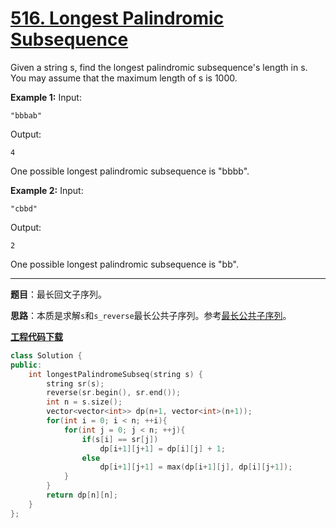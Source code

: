 # [516. Longest Palindromic Subsequence](https://leetcode.com/problems/longest-palindromic-subsequence/)

Given a string s, find the longest palindromic subsequence's length in s. You may assume that the maximum length of s is 1000.

**Example 1:**
Input:

```
"bbbab"
```

Output:

```
4
```

One possible longest palindromic subsequence is "bbbb".



**Example 2:**
Input:

```
"cbbd"
```

Output:

```
2
```

One possible longest palindromic subsequence is "bb".

-----

**题目**：最长回文子序列。

**思路**：本质是求解`s`和`s_reverse`最长公共子序列。参考[最长公共子序列](https://blog.csdn.net/grllery/article/details/88357373)。

[**工程代码下载**](https://github.com/shenkh/leetcode)

```cpp
class Solution {
public:
    int longestPalindromeSubseq(string s) {
        string sr(s);
        reverse(sr.begin(), sr.end());
        int n = s.size();
        vector<vector<int>> dp(n+1, vector<int>(n+1));
        for(int i = 0; i < n; ++i){
            for(int j = 0; j < n; ++j){
                if(s[i] == sr[j])
                    dp[i+1][j+1] = dp[i][j] + 1;
                else
                    dp[i+1][j+1] = max(dp[i+1][j], dp[i][j+1]);
            }
        }
        return dp[n][n];
    }
};
```

